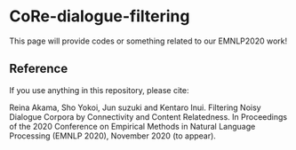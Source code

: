 # CoRe-dialogue-filtering

This page will provide codes or something related to our EMNLP2020 work!


## Reference
If you use anything in this repository, please cite:

Reina Akama, Sho Yokoi, Jun suzuki and Kentaro Inui. Filtering Noisy Dialogue Corpora
by Connectivity and Content Relatedness. In Proceedings of the 2020 Conference on Empirical Methods in Natural Language Processing (EMNLP 2020), November 2020 (to appear).
